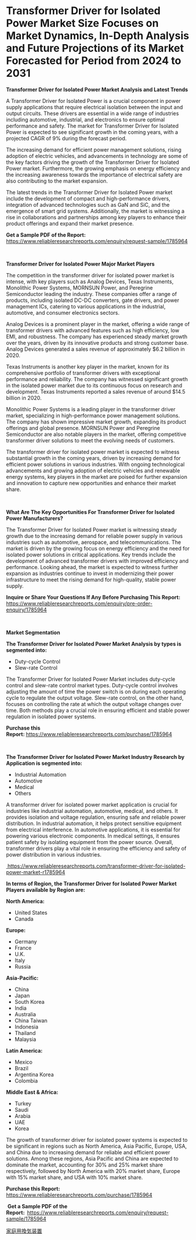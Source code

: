 <p><h1>Transformer Driver for Isolated Power Market Size Focuses on Market Dynamics, In-Depth Analysis and Future Projections of its Market Forecasted for Period from 2024 to 2031</h1></p><p><strong>Transformer Driver for Isolated Power Market Analysis and Latest Trends</strong></p>
<p><p>A Transformer Driver for Isolated Power is a crucial component in power supply applications that require electrical isolation between the input and output circuits. These drivers are essential in a wide range of industries including automotive, industrial, and electronics to ensure optimal performance and safety. The market for Transformer Driver for Isolated Power is expected to see significant growth in the coming years, with a projected CAGR of 9% during the forecast period.</p><p>The increasing demand for efficient power management solutions, rising adoption of electric vehicles, and advancements in technology are some of the key factors driving the growth of the Transformer Driver for Isolated Power market. Furthermore, the growing emphasis on energy efficiency and the increasing awareness towards the importance of electrical safety are also contributing to the market expansion.</p><p>The latest trends in the Transformer Driver for Isolated Power market include the development of compact and high-performance drivers, integration of advanced technologies such as GaN and SiC, and the emergence of smart grid systems. Additionally, the market is witnessing a rise in collaborations and partnerships among key players to enhance their product offerings and expand their market presence.</p></p>
<p><strong>Get a Sample PDF of the Report:&nbsp;</strong> <a href="https://www.reliableresearchreports.com/enquiry/request-sample/1785964">https://www.reliableresearchreports.com/enquiry/request-sample/1785964</a></p>
<p>&nbsp;</p>
<p><strong>Transformer Driver for Isolated Power Major Market Players</strong></p>
<p><p>The competition in the transformer driver for isolated power market is intense, with key players such as Analog Devices, Texas Instruments, Monolithic Power Systems, MORNSUN Power, and Peregrine Semiconductor leading the industry. These companies offer a range of products, including isolated DC-DC converters, gate drivers, and power management ICs, catering to various applications in the industrial, automotive, and consumer electronics sectors.</p><p>Analog Devices is a prominent player in the market, offering a wide range of transformer drivers with advanced features such as high efficiency, low EMI, and robustness. The company has experienced steady market growth over the years, driven by its innovative products and strong customer base. Analog Devices generated a sales revenue of approximately $6.2 billion in 2020.</p><p>Texas Instruments is another key player in the market, known for its comprehensive portfolio of transformer drivers with exceptional performance and reliability. The company has witnessed significant growth in the isolated power market due to its continuous focus on research and development. Texas Instruments reported a sales revenue of around $14.5 billion in 2020.</p><p>Monolithic Power Systems is a leading player in the transformer driver market, specializing in high-performance power management solutions. The company has shown impressive market growth, expanding its product offerings and global presence. MORNSUN Power and Peregrine Semiconductor are also notable players in the market, offering competitive transformer driver solutions to meet the evolving needs of customers.</p><p>The transformer driver for isolated power market is expected to witness substantial growth in the coming years, driven by increasing demand for efficient power solutions in various industries. With ongoing technological advancements and growing adoption of electric vehicles and renewable energy systems, key players in the market are poised for further expansion and innovation to capture new opportunities and enhance their market share.</p></p>
<p>&nbsp;</p>
<p><strong>What Are The Key Opportunities For Transformer Driver for Isolated Power Manufacturers?</strong></p>
<p><p>The Transformer Driver for Isolated Power market is witnessing steady growth due to the increasing demand for reliable power supply in various industries such as automotive, aerospace, and telecommunications. The market is driven by the growing focus on energy efficiency and the need for isolated power solutions in critical applications. Key trends include the development of advanced transformer drivers with improved efficiency and performance. Looking ahead, the market is expected to witness further expansion as industries continue to invest in modernizing their power infrastructure to meet the rising demand for high-quality, stable power supply.</p></p>
<p><strong>Inquire or Share Your Questions If Any Before Purchasing This Report:</strong> <a href="https://www.reliableresearchreports.com/enquiry/pre-order-enquiry/1785964">https://www.reliableresearchreports.com/enquiry/pre-order-enquiry/1785964</a></p>
<p>&nbsp;</p>
<p><strong>Market Segmentation</strong></p>
<p><strong>The Transformer Driver for Isolated Power Market Analysis by types is segmented into:</strong></p>
<p><ul><li>Duty-cycle Control</li><li>Slew-rate Control</li></ul></p>
<p><p>The Transformer Driver for Isolated Power Market includes duty-cycle control and slew-rate control market types. Duty-cycle control involves adjusting the amount of time the power switch is on during each operating cycle to regulate the output voltage. Slew-rate control, on the other hand, focuses on controlling the rate at which the output voltage changes over time. Both methods play a crucial role in ensuring efficient and stable power regulation in isolated power systems.</p></p>
<p><strong>Purchase this Report:&nbsp;</strong><a href="https://www.reliableresearchreports.com/purchase/1785964">https://www.reliableresearchreports.com/purchase/1785964</a></p>
<p>&nbsp;</p>
<p><strong>The Transformer Driver for Isolated Power Market Industry Research by Application is segmented into:</strong></p>
<p><ul><li>Industrial Automation</li><li>Automotive</li><li>Medical</li><li>Others</li></ul></p>
<p><p>A transformer driver for isolated power market application is crucial for industries like industrial automation, automotive, medical, and others. It provides isolation and voltage regulation, ensuring safe and reliable power distribution. In industrial automation, it helps protect sensitive equipment from electrical interference. In automotive applications, it is essential for powering various electronic components. In medical settings, it ensures patient safety by isolating equipment from the power source. Overall, transformer drivers play a vital role in ensuring the efficiency and safety of power distribution in various industries.</p></p>
<p><a href="https://www.reliableresearchreports.com/transformer-driver-for-isolated-power-market-r1785964">&nbsp;https://www.reliableresearchreports.com/transformer-driver-for-isolated-power-market-r1785964</a></p>
<p><strong>In terms of Region, the Transformer Driver for Isolated Power Market Players available by Region are:</strong></p>
<p>
    <p> <strong> North America: </strong>
        <ul>
            <li>United States</li>
            <li>Canada</li>
        </ul>
        </p> 
    <p> <strong> Europe: </strong>
        <ul>
            <li>Germany</li>
            <li>France</li>
            <li>U.K.</li>
            <li>Italy</li>
            <li>Russia</li>
        </ul>
        </p> 
    <p> <strong> Asia-Pacific: </strong>
        <ul>
            <li>China</li>
            <li>Japan</li>
            <li>South Korea</li>
            <li>India</li>
            <li>Australia</li>
            <li>China Taiwan</li>
            <li>Indonesia</li>
            <li>Thailand</li>
            <li>Malaysia</li>
        </ul>
        </p> 
    <p> <strong> Latin America: </strong>
        <ul>
            <li>Mexico</li>
            <li>Brazil</li>
            <li>Argentina Korea</li>
            <li>Colombia</li>
        </ul>
        </p> 
    <p> <strong> Middle East & Africa: </strong>
        <ul>
            <li>Turkey</li>
            <li>Saudi</li>
            <li>Arabia</li>
            <li>UAE</li>
            <li>Korea</li>
        </ul>
    </p>
    </p>
<p><p>The growth of transformer driver for isolated power systems is expected to be significant in regions such as North America, Asia Pacific, Europe, USA, and China due to increasing demand for reliable and efficient power solutions. Among these regions, Asia Pacific and China are expected to dominate the market, accounting for 30% and 25% market share respectively, followed by North America with 20% market share, Europe with 15% market share, and USA with 10% market share.</p></p>
<p><strong>Purchase this Report: </strong><a href="https://www.reliableresearchreports.com/purchase/1785964">https://www.reliableresearchreports.com/purchase/1785964</a></p>
<p>&nbsp;<strong>Get a Sample PDF of the Report:&nbsp;&nbsp;</strong><a href="https://www.reliableresearchreports.com/enquiry/request-sample/1785964">https://www.reliableresearchreports.com/enquiry/request-sample/1785964</a></p>
<p><strong></strong></p>
<p><p><a href="https://github.com/ycmtqqhvk3273/Market-Research-Report-List-3/blob/main/6206724127193.md">家庭用換気装置</a></p></p>